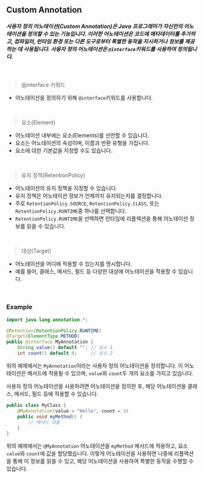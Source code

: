 ## Custom Annotation
##### 사용자 정의 어노테이션(Custom Annotation)은 Java 프로그래머가 자신만의 어노테이션을 정의할 수 있는 기능입니다. 이러한 어노테이션은 코드에 메타데이터를 추가하고, 컴파일러, 런타임 환경 또는 다른 도구로부터 특별한 동작을 지시하거나 정보를 제공하는 데 사용됩니다. 사용자 정의 어노테이션은 `@interface`키워드를 사용하여 정의됩니다.
<br>

> @interface 키워드
- 어노테이션을 정의하기 위해 `@interface`키워드를 사용합니다.
<br>

> 요소(Element)
- 어노테이션 내부에는 요소(Elements)를 선언할 수 있습니다.
- 요소는 어노테이션의 속성이며, 이름과 반환 유형을 가집니다.
- 요소에 대한 기본값을 지정할 수도 있습니다.
<br>

> 유지 정책(RetentionPolicy)
- 어노테이션의 유지 정책을 지정할 수 있습니다.
- 유지 정책은 어노테이션 정보가 언제까지 유지되는지를 결정합니다.
- 주로 `RetentionPolicy.SOURCE`, `RetentionPolicy.CLASS`, 또는 `RetentionPolicy.RUNTIME`중 하나를 선택합니다.
- `RetentionPolicy.RUNTIME`을 선택하면 런타임에 리플렉션을 통해 어노테이션 정보를 읽을 수 있습니다.
<br>

> 대상(Target)
- 어노테이션을 어디에 적용할 수 있는지를 명시합니다.
- 예를 들어, 클래스, 메서드, 필드 등 다양한 대상에 어노테이션을 적용할 수 있습니다.
<br>

### Example
```java
import java.lang.annotation.*;

@Retention(RetentionPolicy.RUNTIME)
@Target(ElementType.METHOD)
public @interface MyAnnotation {
    String value() default ""; // 요소 1
    int count() default 0;     // 요소 2
```

위의 예제에서는 `MyAnnotation`이라는 사용자 정의 어노테이션을 정의합니다.
이 어노테이션은 메서드에 적용될 수 있으며, `value`와 `count`두 개의 요소를 가지고 있습니다.

사용자 정의 어노테이션을 사용하려면 어노테이션을 정의한 후, 해당 어노테이션을 클래스, 메서드, 필드 등에 적용할 수 있습니다.
```java
public class MyClass {
    @MyAnnotation(value = "Hello", count = 3)
    public void myMethod() {
        // 메서드 내용
    }
}
```
위의 예제에서는 `@MyAnnotation` 어노테이션을 `myMethod` 메서드에 적용하고, 요소 `value`와 `count`에 값을 할당했습니다.
이렇게 어노테이션을 사용하면 나중에 리플렉션을 통해 이 정보를 읽을 수 있고, 해당 어노테이션을 사용하여 특별한 동작을 수행할 수 있습니다.
